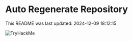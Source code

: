 # Auto Regenerate Repository

This README was last updated: 2024-12-09 18:12:15

 ![TryHackMe](https://tryhackme.com/badge/533634)